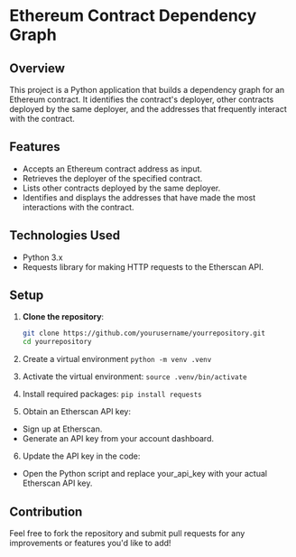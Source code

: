 # Ethereum Contract Dependency Graph

## Overview
This project is a Python application that builds a dependency graph for an Ethereum contract. It identifies the contract's deployer, other contracts deployed by the same deployer, and the addresses that frequently interact with the contract.

## Features
- Accepts an Ethereum contract address as input.
- Retrieves the deployer of the specified contract.
- Lists other contracts deployed by the same deployer.
- Identifies and displays the addresses that have made the most interactions with the contract.

## Technologies Used
- Python 3.x
- Requests library for making HTTP requests to the Etherscan API.

## Setup
1. **Clone the repository**:
   ```bash
   git clone https://github.com/yourusername/yourrepository.git
   cd yourrepository
   
2.  Create a virtual environment
```python -m venv .venv```

3. Activate the virtual environment:
```source .venv/bin/activate```

4. Install required packages:
```pip install requests```

5. Obtain an Etherscan API key:

* Sign up at Etherscan.
* Generate an API key from your account dashboard.

6. Update the API key in the code:
* Open the Python script and replace your_api_key with your actual Etherscan API key.

## Contribution
Feel free to fork the repository and submit pull requests for any improvements or features you'd like to add!